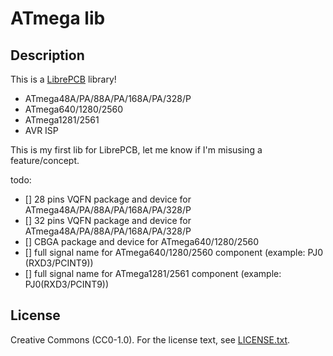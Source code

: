 # ATmega lib

## Description

This is a [LibrePCB](https://librepcb.org) library!

- ATmega48A/PA/88A/PA/168A/PA/328/P
- ATmega640/1280/2560
- ATmega1281/2561
- AVR ISP

This is my first lib for LibrePCB, let me know if I'm misusing a feature/concept.

todo:
- [] 28 pins VQFN package and device for ATmega48A/PA/88A/PA/168A/PA/328/P
- [] 32 pins VQFN package and device for ATmega48A/PA/88A/PA/168A/PA/328/P
- [] CBGA package and device for ATmega640/1280/2560
- [] full signal name for ATmega640/1280/2560 component (example: PJ0 (RXD3/PCINT9))
- [] full signal name for ATmega1281/2561 component (example: PJ0(RXD3/PCINT9))

## License

Creative Commons (CC0-1.0). For the license text, see [LICENSE.txt](LICENSE.txt).
